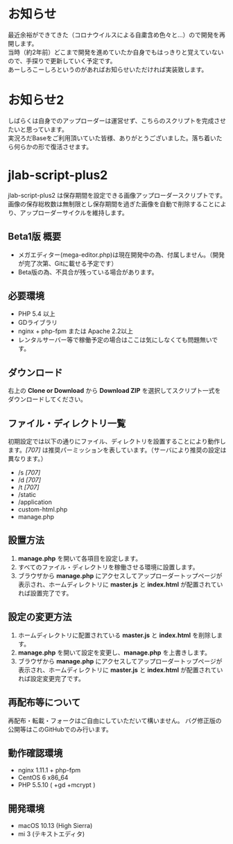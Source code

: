 # お知らせ
最近余裕ができてきた（コロナウイルスによる自粛含め色々と…）ので開発を再開します。  
当時（約2年前）どこまで開発を進めていたか自身でもはっきりと覚えていないので、手探りで更新していく予定です。  
あーしろこーしろというのがあればお知らせいただければ実装致します。  

# お知らせ2
しばらくは自身でのアップローダーは運営せず、こちらのスクリプトを完成させたいと思っています。  
実況ろだBaseをご利用頂いていた皆様、ありがとうございました。落ち着いたら何らかの形で復活させます。


# jlab-script-plus2
jlab-script-plus2 は保存期間を設定できる画像アップローダースクリプトです。  
画像の保存総枚数は無制限とし保存期間を過ぎた画像を自動で削除することにより、アップローダーサイクルを維持します。

## Beta1版 概要
- メガエディター(mega-editor.php)は現在開発中の為、付属しません。（開発が完了次第、Gitに載せる予定です）
- Beta版の為、不具合が残っている場合があります。

## 必要環境
- PHP 5.4 以上
- GDライブラリ
- nginx + php-fpm または Apache 2.2以上
 - レンタルサーバー等で稼働予定の場合はここは気にしなくても問題無いです。

## ダウンロード
右上の __Clone or Download__ から __Download ZIP__ を選択してスクリプト一式をダウンロードしてください。

## ファイル・ディレクトリ一覧
初期設定では以下の通りにファイル、ディレクトリを設置することにより動作します。*[707]* は推奨パーミッションを表しています。（サーバにより推奨の設定は異なります。）

- /s *[707]*
- /d *[707]*
- /t *[707]*
- /static
- /application
- custom-html.php
- manage.php

## 設置方法
1. __manage.php__ を開いて各項目を設定します。
2. すべてのファイル・ディレクトリを稼働させる環境に設置します。
3. ブラウザから __manage.php__ にアクセスしてアップローダートップページが表示され、ホームディレクトリに __master.js__ と __index.html__ が配置されていれば設置完了です。

## 設定の変更方法
1. ホームディレクトリに配置されている __master.js__ と __index.html__ を削除します。
2. __manage.php__ を開いて設定を変更し、__manage.php__ を上書きします。
3. ブラウザから __manage.php__ にアクセスしてアップローダートップページが表示され、ホームディレクトリに __master.js__ と __index.html__ が配置されていれば設定変更完了です。

## 再配布等について
再配布・転載・フォークはご自由にしていただいて構いません。
バグ修正版の公開等はこのGitHubでのみ行います。

## 動作確認環境
- nginx 1.11.1 + php-fpm
- CentOS 6 x86_64
- PHP 5.5.10 ( +gd +mcrypt )

## 開発環境
- macOS 10.13 (High Sierra)
- mi 3 (テキストエディタ)
